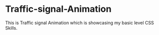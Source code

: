 # Traffic-signal-Animation

<p>This is Traffic signal Animation which is showcasing my basic level CSS Skills.</p>
